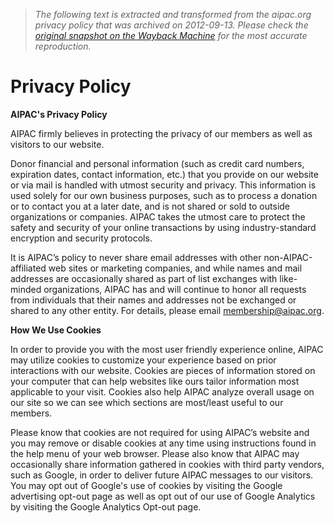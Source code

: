 > *The following text is extracted and transformed from the aipac.org privacy policy that was archived on 2012-09-13. Please check the [original snapshot on the Wayback Machine](https://web.archive.org/web/20120913094059id_/http%3A//www.aipac.org/about-aipac/privacy-policy) for the most accurate reproduction.*

# Privacy Policy

**AIPAC's Privacy Policy**

AIPAC firmly believes in protecting the privacy of our members as well as visitors to our website. 

Donor financial and personal information (such as credit card numbers, expiration dates, contact information, etc.) that you provide on our website or via mail is handled with utmost security and privacy. This information is used solely for our own business purposes, such as to process a donation or to contact you at a later date, and is not shared or sold to outside organizations or companies. AIPAC takes the utmost care to protect the safety and security of your online transactions by using industry-standard encryption and security protocols. 

It is AIPAC’s policy to never share email addresses with other non-AIPAC-affiliated web sites or marketing companies, and while names and mail addresses are occasionally shared as part of list exchanges with like-minded organizations, AIPAC has and will continue to honor all requests from individuals that their names and addresses not be exchanged or shared to any other entity. For details, please email [membership@aipac.org](mailto:membership@aipac.org). 

**How We Use Cookies**

In order to provide you with the most user friendly experience online, AIPAC may utilize cookies to customize your experience based on prior interactions with our website. Cookies are pieces of information stored on your computer that can help websites like ours tailor information most applicable to your visit. Cookies also help AIPAC analyze overall usage on our site so we can see which sections are most/least useful to our members. 

Please know that cookies are not required for using AIPAC’s website and you may remove or disable cookies at any time using instructions found in the help menu of your web browser. Please also know that AIPAC may occasionally share information gathered in cookies with third party vendors, such as Google, in order to deliver future AIPAC messages to our visitors. You may opt out of Google's use of cookies by visiting the Google advertising opt-out page as well as opt out of our use of Google Analytics by visiting the Google Analytics Opt-out page.

  




